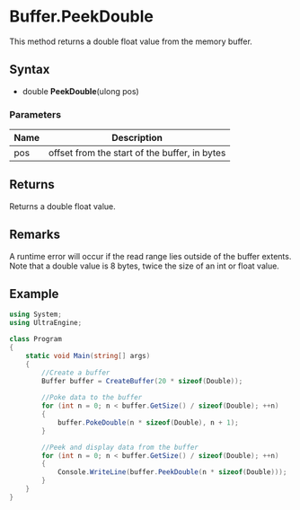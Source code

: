 # Buffer.PeekDouble #
This method returns a double float value from the memory buffer.

## Syntax ##
- double **PeekDouble**(ulong pos)

### Parameters ###
| Name | Description |
| ---- | ----------- |
| pos  | offset from the start of the buffer, in bytes |

## Returns ##
Returns a double float value.

## Remarks ##
A runtime error will occur if the read range lies outside of the buffer extents. Note that a double value is 8 bytes, twice the size of an int or float value.

## Example

```csharp
using System;
using UltraEngine;

class Program
{
    static void Main(string[] args)
    {
        //Create a buffer
        Buffer buffer = CreateBuffer(20 * sizeof(Double));
        
        //Poke data to the buffer
        for (int n = 0; n < buffer.GetSize() / sizeof(Double); ++n)
        {
            buffer.PokeDouble(n * sizeof(Double), n + 1);
        }

        //Peek and display data from the buffer
        for (int n = 0; n < buffer.GetSize() / sizeof(Double); ++n)
        {
            Console.WriteLine(buffer.PeekDouble(n * sizeof(Double)));
        }
    }
}
```